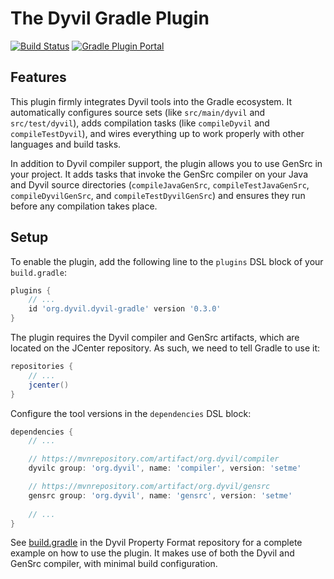 # The Dyvil Gradle Plugin

[![Build Status](https://travis-ci.org/Dyvil/Dyvil-Gradle-Plugin.svg?branch=master)](https://travis-ci.org/Dyvil/Dyvil-Gradle-Plugin)
[![Gradle Plugin Portal](https://img.shields.io/maven-metadata/v/https/plugins.gradle.org/m2/org/dyvil/dyvil-gradle/org.dyvil.dyvil-gradle.gradle.plugin/maven-metadata.xml.svg?colorB=blue&label=Gradle%20Plugin%20Portal)](https://plugins.gradle.org/plugin/org.dyvil.dyvil-gradle)

## Features

This plugin firmly integrates Dyvil tools into the Gradle ecosystem.
It automatically configures source sets (like `src/main/dyvil` and `src/test/dyvil`),
adds compilation tasks (like `compileDyvil` and `compileTestDyvil`),
and wires everything up to work properly with other languages and build tasks.

In addition to Dyvil compiler support, the plugin allows you to use GenSrc in your project.
It adds tasks that invoke the GenSrc compiler on your Java and Dyvil source directories (`compileJavaGenSrc`, `compileTestJavaGenSrc`, `compileDyvilGenSrc`, and `compileTestDyvilGenSrc`) and ensures they run before any compilation takes place.

## Setup

To enable the plugin, add the following line to the `plugins` DSL block of your `build.gradle`:

```groovy
plugins {
	// ...
	id 'org.dyvil.dyvil-gradle' version '0.3.0'
}
```

The plugin requires the Dyvil compiler and GenSrc artifacts, which are located on the JCenter repository.
As such, we need to tell Gradle to use it:

```groovy
repositories {
	// ...
	jcenter()
}
```

Configure the tool versions in the `dependencies` DSL block:

```groovy
dependencies {
	// ...

	// https://mvnrepository.com/artifact/org.dyvil/compiler
	dyvilc group: 'org.dyvil', name: 'compiler', version: 'setme'

	// https://mvnrepository.com/artifact/org.dyvil/gensrc
	gensrc group: 'org.dyvil', name: 'gensrc', version: 'setme'
	
	// ...
}
```

See [build.gradle](https://github.com/Dyvil/Dyvil-Property-Format/blob/master/build.gradle) in the Dyvil Property Format repository for a complete example on how to use the plugin.
It makes use of both the Dyvil and GenSrc compiler, with minimal build configuration.
